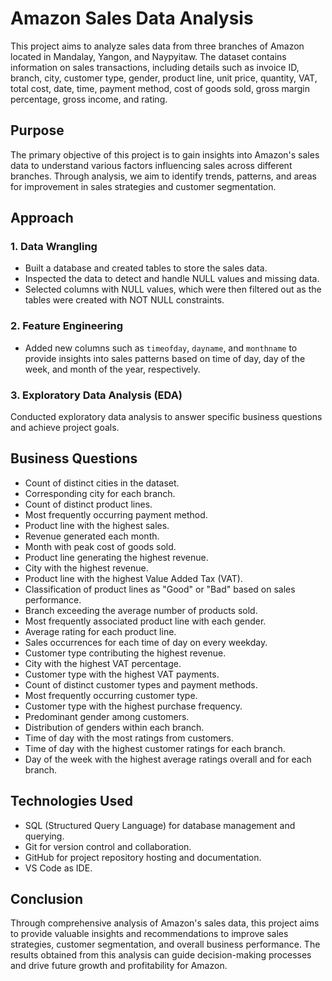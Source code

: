 # Amazon Sales Data Analysis

This project aims to analyze sales data from three branches of Amazon located in Mandalay, Yangon, and Naypyitaw. The dataset contains information on sales transactions, including details such as invoice ID, branch, city, customer type, gender, product line, unit price, quantity, VAT, total cost, date, time, payment method, cost of goods sold, gross margin percentage, gross income, and rating.

## Purpose
The primary objective of this project is to gain insights into Amazon's sales data to understand various factors influencing sales across different branches. Through analysis, we aim to identify trends, patterns, and areas for improvement in sales strategies and customer segmentation.

## Approach
### 1. Data Wrangling
- Built a database and created tables to store the sales data.
- Inspected the data to detect and handle NULL values and missing data.
- Selected columns with NULL values, which were then filtered out as the tables were created with NOT NULL constraints.

### 2. Feature Engineering
- Added new columns such as `timeofday`, `dayname`, and `monthname` to provide insights into sales patterns based on time of day, day of the week, and month of the year, respectively.

### 3. Exploratory Data Analysis (EDA)
Conducted exploratory data analysis to answer specific business questions and achieve project goals.

## Business Questions
- Count of distinct cities in the dataset.
- Corresponding city for each branch.
- Count of distinct product lines.
- Most frequently occurring payment method.
- Product line with the highest sales.
- Revenue generated each month.
- Month with peak cost of goods sold.
- Product line generating the highest revenue.
- City with the highest revenue.
- Product line with the highest Value Added Tax (VAT).
- Classification of product lines as "Good" or "Bad" based on sales performance.
- Branch exceeding the average number of products sold.
- Most frequently associated product line with each gender.
- Average rating for each product line.
- Sales occurrences for each time of day on every weekday.
- Customer type contributing the highest revenue.
- City with the highest VAT percentage.
- Customer type with the highest VAT payments.
- Count of distinct customer types and payment methods.
- Most frequently occurring customer type.
- Customer type with the highest purchase frequency.
- Predominant gender among customers.
- Distribution of genders within each branch.
- Time of day with the most ratings from customers.
- Time of day with the highest customer ratings for each branch.
- Day of the week with the highest average ratings overall and for each branch.

## Technologies Used
- SQL (Structured Query Language) for database management and querying.
- Git for version control and collaboration.
- GitHub for project repository hosting and documentation.
- VS Code as IDE.

## Conclusion
Through comprehensive analysis of Amazon's sales data, this project aims to provide valuable insights and recommendations to improve sales strategies, customer segmentation, and overall business performance. The results obtained from this analysis can guide decision-making processes and drive future growth and profitability for Amazon.